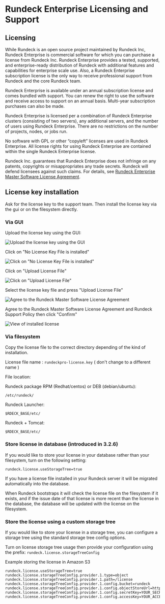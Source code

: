 # Rundeck Enterprise Licensing and Support

## Licensing

While Rundeck is an open source project maintained by Rundeck Inc, Rundeck Enterprise is commercial software for which you can purchase a license from Rundeck Inc. Rundeck Enterprise provides a tested, supported, and enterprise-ready distribution of Rundeck with additional features and capabilities for enterprise scale use. Also, a Rundeck Enterprise subscription license is the only way to receive professional support from Rundeck and the core Rundeck team.

Rundeck Enterprise is available under an annual subscription license and comes bundled with support. You can renew the right to use the software and receive access to support on an annual basis. Multi-year subscription purchases can also be made.

Rundeck Enterprise is licensed per a combination of Rundeck Enterprise clusters (consisting of two servers), any additional servers, and the number of users using Rundeck Enterprise. There are no restrictions on the number of projects, nodes, or jobs run.

No software with GPL or other “copyleft” licenses are used in Rundeck Enterprise. All license rights for using Rundeck Enterprise are contained within the single Rundeck Enterprise license.

Rundeck Inc. guarantees that Rundeck Enterprise does not infringe on any patents, copyrights or misappropriates any trade secrets. Rundeck will defend licensees against such claims. For details, see [Rundeck Enterprise Master Software License Agreement](http://support.rundeck.com/customer/portal/articles/2723878-rundeckpro-license).

## License key installation

Ask for the license key to the support team. Then install the license key via the gui or on the filesystem directly.

### Via GUI

Upload the license key using the GUI:

![Upload the license key using the GUI](~@assets/img/license-key-gui-1.png)

Click on "No License Key File is installed"

![Click on "No License Key File is installed"](~@assets/img/license-key-gui-2.png)

Click on "Upload License File"

![Click on "Upload License File"](~@assets/img/license-key-gui-3.png)

Select the license key file and press "Upload License File"

![Agree to the Rundeck Master Software License Agreement](~@assets/img/license-key-gui-3-a.png)

Agree to the Rundeck Master Software License Agreement and Rundeck Support Policy then click "Confirm"

![View of installed license](~@assets/img/license-key-gui-4.png)

### Via filesystem

Copy the license file to the correct directory depending of the kind of installation.

License file name : `rundeckpro-license.key` ( don't change to a different name )

File location:

Rundeck package RPM (Redhat/centos) or DEB (debian/ubuntu):

```
/etc/rundeck/
```

Rundeck Launcher:

```
$RDECK_BASE/etc/
```

Rundeck + Tomcat:

```
$RDECK_BASE/etc/
```

### Store license in database (introduced in 3.2.6)

If you would like to store your license in your database rather than your filesystem, turn on the following setting:

`rundeck.license.useStorageTree=true`

If you have a license file installed in your Rundeck server it will be migrated automatically into the database.

When Rundeck bootstraps it will check the license file on the filesystem if it exists, and if the issue date of
that license is more recent than the license in the database, the database will be updated with the license
on the filesystem.

### Store the license using a custom storage tree

If you would like to store your license in a storage tree, you can configure a storage tree using the standard 
storage tree config options.  

Turn on license storage tree usage then provide your configuration using the prefix: `rundeck.license.storageTreeConfig`

Example storing the license in Amazon S3

```
rundeck.license.useStorageTree=true
rundeck.license.storageTreeConfig.provider.1.type=object
rundeck.license.storageTreeConfig.provider.1.path=/license
rundeck.license.storageTreeConfig.provider.1.config.bucket=rundeck
rundeck.license.storageTreeConfig.provider.1.config.objectStoreUrl=https://s3.amazonaws.com
rundeck.license.storageTreeConfig.provider.1.config.secretKey=YOUR_SECRET_KEY
rundeck.license.storageTreeConfig.provider.1.config.accessKey=YOUR_ACCESS_KEY
```